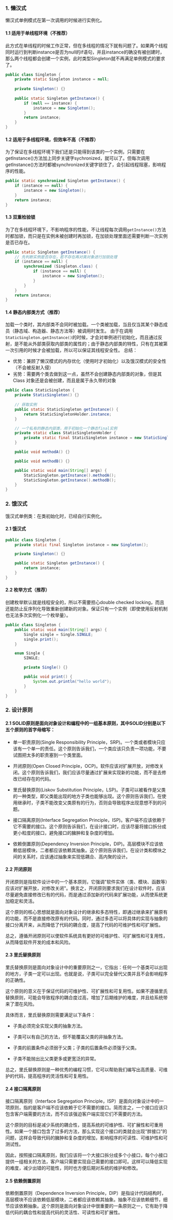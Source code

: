 ### 1. 懒汉式

懒汉式单例模式在第一次调用的时候进行实例化。

#### 1.1 适用于单线程环境（不推荐）

此方式在单线程的时候工作正常，但在多线程的情况下就有问题了。如果两个线程同时运行到判断instance是否为null的if语句，并且instance的确没有被创建时，那么两个线程都会创建一个实例，此时类型Singleton就不再满足单例模式的要求了。

```java
public class Singleton {
	private static Singleton instance = null;
  
	private Singleton() {}
  
	public static Singleton getInstance() {
		if (null == instance) {
			instance = new Singleton();
		}
		return instance;
	}
}
```

#### 1.2 适用于多线程环境，但效率不高（不推荐）

为了保证在多线程环境下我们还是只能得到该类的一个实例，只需要在getInstance()方法加上同步关键字sychronized，就可以了。但每次调用getInstance()方法时都被synchronized关键字锁住了，会引起线程阻塞，影响程序的性能。

```java
public static synchronized Singleton getInstance() {
	if (instance == null) {
		instance = new Singleton();
	}
	return instance;
}
```

#### 1.3 双重检验锁

为了在多线程环境下，不影响程序的性能，不让线程每次调用`getInstance()`方法时都加锁，而只是在实例未被创建时再加锁，在加锁处理里面还需要判断一次实例是否已存在。

```java
public static Singleton getInstance() {
	// 先判断实例是否存在，若不存在再对类对象进行加锁处理
	if (instance == null) {
		synchronized (Singleton.class) {
			if (instance == null) {
				instance = new Singleton();
			}
		}
	}
	return instance;
}
```

#### 1.4 静态内部类方式（推荐）

加载一个类时，其内部类不会同时被加载。一个类被加载，当且仅当其某个静态成员（静态域、构造器、静态方法等）被调用时发生。 由于在调用`StaticSingleton.getInstance()`的时候，才会对单例进行初始化，而且通过反射，是不能从外部类获取内部类的属性的；由于静态内部类的特性，只有在其被第一次引用的时候才会被加载，所以可以保证其线程安全性。
总结：

- 优势：兼顾了懒汉模式的内存优化（使用时才初始化）以及饿汉模式的安全性（不会被反射入侵）
- 劣势：需要两个类去做到这一点，虽然不会创建静态内部类的对象，但是其 Class 对象还是会被创建，而且是属于永久带的对象

```java
public class StaticSingleton {
	private StaticSingleton() {}
  
	// 获取实例
	public static StaticSingleton getInstance() {
		return StaticSingletonHolder.instance;
	}

	// 一个私有的静态内部类，用于初始化一个静态final实例
	private static class StaticSingletonHolder {
		private static final StaticSingleton instance = new StaticSingleton();
	}

	public void methodA() {}

	public void methodB() {}

	public static void main(String[] args) {
		StaticSingleton.getInstance().methodA();
		StaticSingleton.getInstance().methodB();
	}
}
```

### 2. 饿汉式

饿汉式单例类：在类初始化时，已经自行实例化。

#### 2.1 饿汉式

```java
public class Singleton {
	private static final Singleton instance = new Singleton();

	private Singleton() {}

	public static Singleton getInstance() {
		return instance;
	}
}
```

#### 2.2 枚举方式（推荐）

创建枚举默认就是线程安全的，所以不需要担心double checked locking，而且还能防止反序列化导致重新创建新的对象。保证只有一个实例（即使使用反射机制也无法多次实例化一个枚举量）。

```java
public class Singleton {
	public static void main(String[] args) {
		Single single = Single.SINGLE;
		single.print();
	}

	enum Single {
		SINGLE;

		private Single() {}

		public void print() {
			System.out.println("hello world");
		}
	}
}
```

### 2. 设计原则

#### 2.1 SOLID原则是面向对象设计和编程中的一组基本原则，其中SOLID分别是以下五个原则的首字母缩写：

- 单一职责原则(Single Responsibility Principle，SRP)。一个类或者模块只应该有一个单一的责任。这个原则告诉我们，一个类应该只负责一项功能，不要试图把太多的职责塞到一个类里面。

- 开闭原则(Open Closed Principle，OCP)。软件应该对扩展开放，对修改关闭。这个原则告诉我们，我们应该尽量通过扩展来实现新的功能，而不是去修改已经存在的代码。

- 里氏替换原则(Liskov Substitution Principle，LSP)。子类可以被看作是父类的一种类型，即父类能出现的地方子类也能够出现。这个原则告诉我们，在使用继承时，子类不能改变父类原有的行为，否则会导致程序出现意想不到的问题。

- 接口隔离原则(Interface Segregation Principle，ISP)。客户端不应该依赖于它不需要的接口。这个原则告诉我们，在设计接口时，应该尽量将接口拆分成更小粒度的接口，避免接口的臃肿和复杂度的增加。

- 依赖倒置原则(Dependency Inversion Principle，DIP)。高层模块不应该依赖低层模块，二者都应该依赖其抽象。这个原则告诉我们，在设计类和模块之间的关系时，应该通过抽象来实现低耦合、高内聚的设计。

#### 2.2 开闭原则

开闭原则是指软件设计中的一个基本原则，它强调"软件实体（类、模块、函数等）应该对扩展开放，对修改关闭"。换言之，开闭原则要求我们在设计软件时，应该尽量避免直接修改已有的代码，而是通过添加新的代码来扩展功能，从而使系统更加稳定和灵活。

这个原则的核心思想就是面向对象设计的继承和多态特性，即通过继承来扩展原有的功能，而不是直接修改原有的代码。同时，通过多态可以将具体的实现与抽象的接口分离开来，从而降低了代码的耦合度，提高了代码的可维护性和可扩展性。

总之，遵循开闭原则可以使软件系统具有更好的可维护性、可扩展性和可复用性，从而降低软件开发的成本和风险。

#### 2.3 里氏替换原则

里氏替换原则是面向对象设计中的重要原则之一，它指出：任何一个基类可以出现的地方，子类一定可以出现。也就是说，子类可以完全替代父类并且不会影响程序的正确性。

这个原则的意义在于保证代码的可维护性、可扩展性和可复用性。如果不遵循里氏替换原则，可能会导致程序的耦合度过高，增加了后期维护的难度，并且给系统带来了潜在风险。

具体而言，里氏替换原则需要满足以下条件：

- 子类必须完全实现父类的抽象方法。

- 子类可以有自己的方法，但不能覆盖父类的非抽象方法。

- 子类的前置条件必须弱于父类；子类的后置条件必须强于父类。

- 子类不能抛出比父类更多或更宽泛的异常。

总之，里氏替换原则是一种优秀的编程习惯，它可以帮助我们编写出高质量、可维护的代码，提高程序的灵活性和可复用性。

#### 2.4 接口隔离原则

接口隔离原则（Interface Segregation Principle，ISP）是面向对象设计中的一项原则，指的是客户端不应该依赖于它不需要的接口。简而言之，一个接口应该只包含客户端需要的方法，而不应该强迫客户端实现它们不需要的方法。

这个原则的目标是减少系统的耦合性，提高系统的可维护性、可扩展性和可重用性。如果一个接口包含了过多的方法，那么实现这个接口的类就会出现“胖接口”的问题，这样会导致代码的臃肿和复杂度的增加，影响程序的可读性、可维护性和可测试性。

因此，按照接口隔离原则，我们应该将一个大接口拆分成多个小接口，每个小接口提供一组相关的方法，客户端只需要实现自己需要的接口即可。这样可以降低实现的难度，减少出错的可能性，同时也方便后期对系统的维护和修改。

#### 2.5 依赖倒置原则

依赖倒置原则（Dependence Inversion Principle，DIP）是指设计代码结构时，高层模块不应该依赖低层模块，二者都应该依赖其抽象。抽象不应该依赖细节，细节应该依赖抽象。这个原则是面向对象设计中很重要的一条原则之一，它有助于降低代码的耦合性和提高代码的灵活性、可读性和可扩展性。